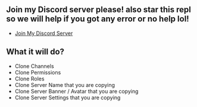 ## Join my Discord server please! also star this repl so we will help if you got any error or no help lol!
-  [Join My Discord Server](https://discord.gg/avFmqYUPdq)




## What it will do?
- Clone Channels
- Clone Permissions
- Clone Roles
- Clone Server Name that you are copying
- Clone Server Banner / Avatar that you are copying
- Clone  Server Settings that you are copying
